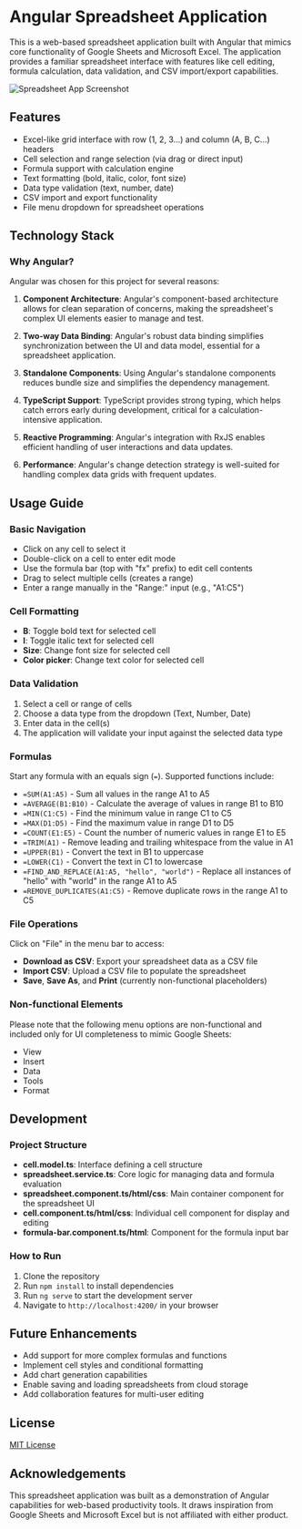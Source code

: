 # Angular Spreadsheet Application

This is a web-based spreadsheet application built with Angular that mimics core functionality of Google Sheets and Microsoft Excel. The application provides a familiar spreadsheet interface with features like cell editing, formula calculation, data validation, and CSV import/export capabilities.

![Spreadsheet App Screenshot](https://i.imgur.com/yourimageurl.png)

## Features

- Excel-like grid interface with row (1, 2, 3...) and column (A, B, C...) headers
- Cell selection and range selection (via drag or direct input)
- Formula support with calculation engine
- Text formatting (bold, italic, color, font size)
- Data type validation (text, number, date)
- CSV import and export functionality
- File menu dropdown for spreadsheet operations

## Technology Stack

### Why Angular?

Angular was chosen for this project for several reasons:

1. **Component Architecture**: Angular's component-based architecture allows for clean separation of concerns, making the spreadsheet's complex UI elements easier to manage and test.

2. **Two-way Data Binding**: Angular's robust data binding simplifies synchronization between the UI and data model, essential for a spreadsheet application.

3. **Standalone Components**: Using Angular's standalone components reduces bundle size and simplifies the dependency management.

4. **TypeScript Support**: TypeScript provides strong typing, which helps catch errors early during development, critical for a calculation-intensive application.

5. **Reactive Programming**: Angular's integration with RxJS enables efficient handling of user interactions and data updates.

6. **Performance**: Angular's change detection strategy is well-suited for handling complex data grids with frequent updates.

## Usage Guide

### Basic Navigation

- Click on any cell to select it
- Double-click on a cell to enter edit mode
- Use the formula bar (top with "fx" prefix) to edit cell contents
- Drag to select multiple cells (creates a range)
- Enter a range manually in the "Range:" input (e.g., "A1:C5")

### Cell Formatting

- **B**: Toggle bold text for selected cell
- **I**: Toggle italic text for selected cell
- **Size**: Change font size for selected cell
- **Color picker**: Change text color for selected cell

### Data Validation

1. Select a cell or range of cells
2. Choose a data type from the dropdown (Text, Number, Date)
3. Enter data in the cell(s)
4. The application will validate your input against the selected data type

### Formulas

Start any formula with an equals sign (`=`). Supported functions include:

- `=SUM(A1:A5)` - Sum all values in the range A1 to A5
- `=AVERAGE(B1:B10)` - Calculate the average of values in range B1 to B10
- `=MIN(C1:C5)` - Find the minimum value in range C1 to C5
- `=MAX(D1:D5)` - Find the maximum value in range D1 to D5
- `=COUNT(E1:E5)` - Count the number of numeric values in range E1 to E5
- `=TRIM(A1)` - Remove leading and trailing whitespace from the value in A1
- `=UPPER(B1)` - Convert the text in B1 to uppercase
- `=LOWER(C1)` - Convert the text in C1 to lowercase
- `=FIND_AND_REPLACE(A1:A5, "hello", "world")` - Replace all instances of "hello" with "world" in the range A1 to A5
- `=REMOVE_DUPLICATES(A1:C5)` - Remove duplicate rows in the range A1 to C5

### File Operations

Click on "File" in the menu bar to access:

- **Download as CSV**: Export your spreadsheet data as a CSV file
- **Import CSV**: Upload a CSV file to populate the spreadsheet
- **Save**, **Save As**, and **Print** (currently non-functional placeholders)

### Non-functional Elements

Please note that the following menu options are non-functional and included only for UI completeness to mimic Google Sheets:
- View
- Insert
- Data
- Tools
- Format

## Development

### Project Structure

- **cell.model.ts**: Interface defining a cell structure
- **spreadsheet.service.ts**: Core logic for managing data and formula evaluation
- **spreadsheet.component.ts/html/css**: Main container component for the spreadsheet UI
- **cell.component.ts/html/css**: Individual cell component for display and editing
- **formula-bar.component.ts/html**: Component for the formula input bar

### How to Run

1. Clone the repository
2. Run `npm install` to install dependencies
3. Run `ng serve` to start the development server
4. Navigate to `http://localhost:4200/` in your browser

## Future Enhancements

- Add support for more complex formulas and functions
- Implement cell styles and conditional formatting
- Add chart generation capabilities
- Enable saving and loading spreadsheets from cloud storage
- Add collaboration features for multi-user editing

## License

[MIT License](LICENSE)

## Acknowledgements

This spreadsheet application was built as a demonstration of Angular capabilities for web-based productivity tools. It draws inspiration from Google Sheets and Microsoft Excel but is not affiliated with either product.
